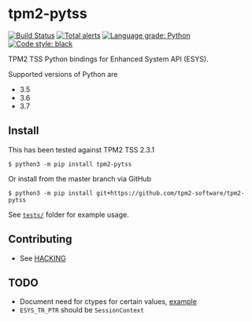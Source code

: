 # tpm2-pytss

[![Build Status](https://travis-ci.org/tpm2-software/tpm2-pytss.svg?branch=master)](https://travis-ci.org/tpm2-software/tpm2-pytss)
[![Total alerts](https://img.shields.io/lgtm/alerts/g/tpm2-software/tpm2-pytss.svg?logo=lgtm&logoWidth=18)](https://lgtm.com/projects/g/tpm2-software/tpm2-pytss/alerts/)
[![Language grade: Python](https://img.shields.io/lgtm/grade/python/g/tpm2-software/tpm2-pytss.svg?logo=lgtm&logoWidth=18)](https://lgtm.com/projects/g/tpm2-software/tpm2-pytss/context:python)
[![Code style: black](https://img.shields.io/badge/code%20style-black-000000.svg)](https://github.com/python/black)

TPM2 TSS Python bindings for Enhanced System API (ESYS).

Supported versions of Python are

- 3.5
- 3.6
- 3.7

## Install

This has been tested against TPM2 TSS 2.3.1

```console
$ python3 -m pip install tpm2-pytss
```

Or install from the master branch via GitHub

```console
$ python3 -m pip install git+https://github.com/tpm2-software/tpm2-pytss
```

See [`tests/`](tests/) folder for example usage.

## Contributing

- See [HACKING](HACKING.md)

## TODO

- Document need for ctypes for certain values, [example](https://github.com/tpm2-software/tpm2-pytss/blob/d84ab944c2795a27a076caf759ecfb31ab667446/tests/test_esys_auto_session_flags.py#L112-L133)
- `ESYS_TR_PTR` should be `SessionContext`
